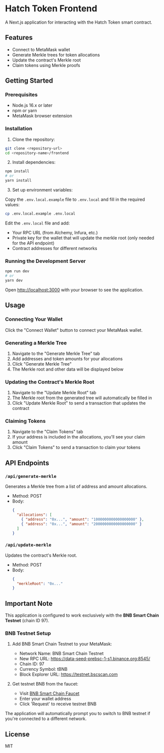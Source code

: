 # Hatch Token Frontend

A Next.js application for interacting with the Hatch Token smart contract.

## Features

- Connect to MetaMask wallet
- Generate Merkle trees for token allocations
- Update the contract's Merkle root
- Claim tokens using Merkle proofs

## Getting Started

### Prerequisites

- Node.js 16.x or later
- npm or yarn
- MetaMask browser extension

### Installation

1. Clone the repository:

```bash
git clone <repository-url>
cd <repository-name>/frontend
```

2. Install dependencies:

```bash
npm install
# or
yarn install
```

3. Set up environment variables:

Copy the `.env.local.example` file to `.env.local` and fill in the required values:

```bash
cp .env.local.example .env.local
```

Edit the `.env.local` file and add:
- Your RPC URL (from Alchemy, Infura, etc.)
- Private key for the wallet that will update the merkle root (only needed for the API endpoint)
- Contract addresses for different networks

### Running the Development Server

```bash
npm run dev
# or
yarn dev
```

Open [http://localhost:3000](http://localhost:3000) with your browser to see the application.

## Usage

### Connecting Your Wallet

Click the "Connect Wallet" button to connect your MetaMask wallet.

### Generating a Merkle Tree

1. Navigate to the "Generate Merkle Tree" tab
2. Add addresses and token amounts for your allocations
3. Click "Generate Merkle Tree"
4. The Merkle root and other data will be displayed below

### Updating the Contract's Merkle Root

1. Navigate to the "Update Merkle Root" tab
2. The Merkle root from the generated tree will automatically be filled in
3. Click "Update Merkle Root" to send a transaction that updates the contract

### Claiming Tokens

1. Navigate to the "Claim Tokens" tab
2. If your address is included in the allocations, you'll see your claim amount
3. Click "Claim Tokens" to send a transaction to claim your tokens

## API Endpoints

### `/api/generate-merkle`

Generates a Merkle tree from a list of address and amount allocations.

- Method: POST
- Body:
  ```json
  {
    "allocations": [
      { "address": "0x...", "amount": "1000000000000000000" },
      { "address": "0x...", "amount": "2000000000000000000" }
    ]
  }
  ```

### `/api/update-merkle`

Updates the contract's Merkle root.

- Method: POST
- Body:
  ```json
  {
    "merkleRoot": "0x..."
  }
  ```

## Important Note

This application is configured to work exclusively with the **BNB Smart Chain Testnet** (chain ID 97). 

### BNB Testnet Setup

1. Add BNB Smart Chain Testnet to your MetaMask:
   - Network Name: BNB Smart Chain Testnet
   - New RPC URL: https://data-seed-prebsc-1-s1.binance.org:8545/
   - Chain ID: 97
   - Currency Symbol: tBNB
   - Block Explorer URL: https://testnet.bscscan.com

2. Get testnet BNB from the faucet:
   - Visit [BNB Smart Chain Faucet](https://testnet.bnbchain.org/faucet-smart)
   - Enter your wallet address
   - Click 'Request' to receive testnet BNB

The application will automatically prompt you to switch to BNB testnet if you're connected to a different network.

## License

MIT
